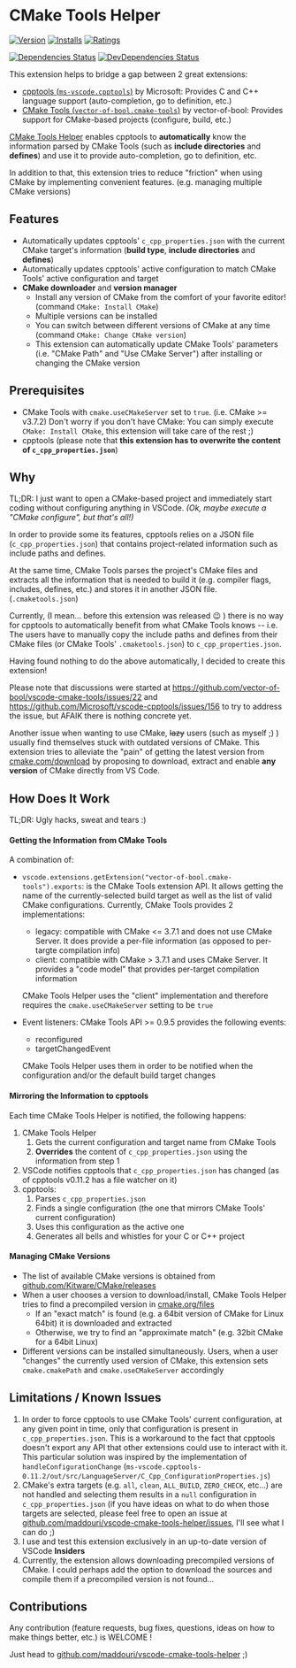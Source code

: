 # CMake Tools Helper

[![Version](http://vsmarketplacebadge.apphb.com/version/maddouri.cmake-tools-helper.svg?style=flat-square)](https://marketplace.visualstudio.com/items?itemName=maddouri.cmake-tools-helper) [![Installs](http://vsmarketplacebadge.apphb.com/installs/maddouri.cmake-tools-helper.svg?style=flat-square)](https://marketplace.visualstudio.com/items?itemName=maddouri.cmake-tools-helper) [![Ratings](https://vsmarketplacebadge.apphb.com/rating/maddouri.cmake-tools-helper.svg?style=flat-square)](https://marketplace.visualstudio.com/items?itemName=maddouri.cmake-tools-helper)

[![Dependencies Status](https://david-dm.org/maddouri/vscode-cmake-tools-helper/status.svg?style=flat-square)](https://david-dm.org/maddouri/vscode-cmake-tools-helper) [![DevDependencies Status](https://david-dm.org/maddouri/vscode-cmake-tools-helper/dev-status.svg?style=flat-square)](https://david-dm.org/maddouri/vscode-cmake-tools-helper?type=dev)


This extension helps to bridge a gap between 2 great extensions:

* [cpptools (`ms-vscode.cpptools`)](https://marketplace.visualstudio.com/items?itemName=ms-vscode.cpptools) by Microsoft: Provides C and C++ language support (auto-completion, go to definition, etc.)
* [CMake Tools (`vector-of-bool.cmake-tools`)](https://marketplace.visualstudio.com/items?itemName=vector-of-bool.cmake-tools) by vector-of-bool: Provides support for CMake-based projects (configure, build, etc.)

[CMake Tools Helper](https://marketplace.visualstudio.com/items?itemName=maddouri.cmake-tools-helper) enables cpptools to **automatically** know the information parsed by CMake Tools (such as **include directories** and **defines**) and use it to provide auto-completion, go to definition, etc.

In addition to that, this extension tries to reduce "friction" when using CMake by implementing convenient features. (e.g. managing multiple CMake versions)

## Features

* Automatically updates cpptools' `c_cpp_properties.json` with the current CMake target's information (**build type**, **include directories** and **defines**)
* Automatically updates cpptools' active configuration to match CMake Tools' active configuration and target
* **CMake downloader** and **version manager**
    * Install any version of CMake from the comfort of your favorite editor! (command `CMake: Install CMake`)
    * Multiple versions can be installed
    * You can switch between different versions of CMake at any time (command `CMake: Change CMake version`)
    * This extension can automatically update CMake Tools' parameters (i.e. "CMake Path" and "Use CMake Server") after installing or changing the CMake version

## Prerequisites

* CMake Tools with `cmake.useCMakeServer` set to `true`. (i.e. CMake >= v3.7.2) Don't worry if you don't have CMake: You can simply execute `CMake: Install CMake`, this extension will take care of the rest ;)
* cpptools (please note that **this extension has to overwrite the content of `c_cpp_properties.json`**)

## Why

TL;DR: I just want to open a CMake-based project and immediately start coding without configuring anything in VSCode. _(Ok, maybe execute a "CMake configure", but that's all!)_

In order to provide some its features, cpptools relies on a JSON file (`c_cpp_properties.json`) that contains project-related information such as include paths and defines.

At the same time, CMake Tools parses the project's CMake files and extracts all the information that is needed to build it (e.g. compiler flags, includes, defines, etc.) and stores it in another JSON file. (`.cmaketools.json`)

Currently, (I mean... before this extension was released :wink: ) there is no way for cpptools to automatically benefit from what CMake Tools knows -- i.e. The users have to manually copy the include paths and defines from their CMake files (or CMake Tools' `.cmaketools.json`) to `c_cpp_properties.json`.

Having found nothing to do the above automatically, I decided to create this extension!

Please note that discussions were started at https://github.com/vector-of-bool/vscode-cmake-tools/issues/22 and https://github.com/Microsoft/vscode-cpptools/issues/156 to try to address the issue, but AFAIK there is nothing concrete yet.

Another issue when wanting to use CMake, ~~lazy~~ users (such as myself ;) ) usually find themselves stuck with outdated versions of CMake. This extension tries to alleviate the "pain" of getting the latest version from [cmake.com/download](https://cmake.org/download/) by proposing to download, extract and enable **any version** of CMake directly from VS Code.


## How Does It Work

TL;DR: Ugly hacks, sweat and tears :)

#### Getting the Information from CMake Tools

A combination of:

* `vscode.extensions.getExtension("vector-of-bool.cmake-tools").exports`: is the CMake Tools extension API. It allows getting the name of the currently-selected build target as well as the list of valid CMake configurations. Currently, CMake Tools provides 2 implementations:
    * legacy: compatible with CMake <= 3.7.1 and does not use CMake Server. It does provide a per-file information (as opposed to per-targte compilation info)
    * client: compatible with CMake > 3.7.1 and uses CMake Server. It provides a "code model" that provides per-target compilation information

  CMake Tools Helper uses the "client" implementation and therefore requires the `cmake.useCMakeServer` setting to be `true`
* Event listeners: CMake Tools API >= 0.9.5 provides the following events:
    * reconfigured
    * targetChangedEvent

    CMake Tools Helper uses them in order to be notified when the configuration and/or the default build target changes

#### Mirroring the Information to cpptools

Each time CMake Tools Helper is notified, the following happens:

1. CMake Tools Helper
    1. Gets the current configuration and target name from CMake Tools
    2. **Overrides** the content of `c_cpp_properties.json` using the information from step 1
1. VSCode notifies cpptools that `c_cpp_properties.json` has changed (as of cpptools v0.11.2 has a file watcher on it)
1. cpptools:
    1. Parses `c_cpp_properties.json`
    1. Finds a single configuration (the one that mirrors CMake Tools' current configuration)
    1. Uses this configuration as the active one
    1. Generates all bells and whistles for your C or C++ project

#### Managing CMake Versions

* The list of available CMake versions is obtained from [github.com/Kitware/CMake/releases](https://github.com/Kitware/CMake/releases)
* When a user chooses a version to download/install, CMake Tools Helper tries to find a precompiled version in [cmake.org/files](https://cmake.org/files/)
    * If an "exact match" is found (e.g. a 64bit version of CMake for Linux 64bit) it is downloaded and extracted
    * Otherwise, we try to find an "approximate match" (e.g. 32bit CMake for a 64bit Linux)
* Different versions can be installed simultaneously. Users, when a user "changes" the currently used version of CMake, this extension sets `cmake.cmakePath` and `cmake.useCMakeServer` accordingly

## Limitations / Known Issues

1. In order to force cpptools to use CMake Tools' current configuration, at any given point in time, only that configuration is present in `c_cpp_properties.json`. This is a workaround to the fact that cpptools doesn't export any API that other extensions could use to interact with it. This particular solution was inspired by the implementation of `handleConfigurationChange` (`ms-vscode.cpptools-0.11.2/out/src/LanguageServer/C_Cpp_ConfigurationProperties.js`)
1. CMake's extra targets (e.g. `all`, `clean`, `ALL_BUILD`, `ZERO_CHECK`, etc...) are not handled and selecting them results in a `null` configuration in `c_cpp_properties.json` (if you have ideas on what to do when those targets are selected, please feel free to open an issue at [github.com/maddouri/vscode-cmake-tools-helper/issues](https://github.com/maddouri/vscode-cmake-tools-helper/issues), I'll see what I can do ;)
1. I use and test this extension exclusively in an up-to-date version of VSCode **Insiders**
1. Currently, the extension allows downloading precompiled versions of CMake. I could perhaps add the option to download the sources and compile them if a precompiled version is not found...

## Contributions

Any contribution (feature requests, bug fixes, questions, ideas on how to make things better, etc.) is WELCOME !

Just head to [github.com/maddouri/vscode-cmake-tools-helper](https://github.com/maddouri/vscode-cmake-tools-helper/issues) ;)
